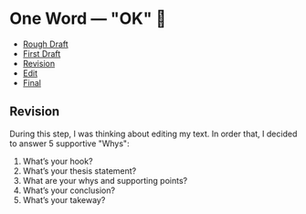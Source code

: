 # One Word — "OK" 🐳
- [Rough Draft](rough-draft.md)
- [First Draft](first-draft.md)
- [Revision](revision.md)
- [Edit](edit.md)
- [Final](final.md)


## Revision
During this step, I was thinking about editing my text. In order that, I decided to answer 5 supportive "Whys":
1. What’s your hook?
2. What’s your thesis statement?
3. What are your whys and supporting points?
4. What’s your conclusion?
5. What’s your takeway?

